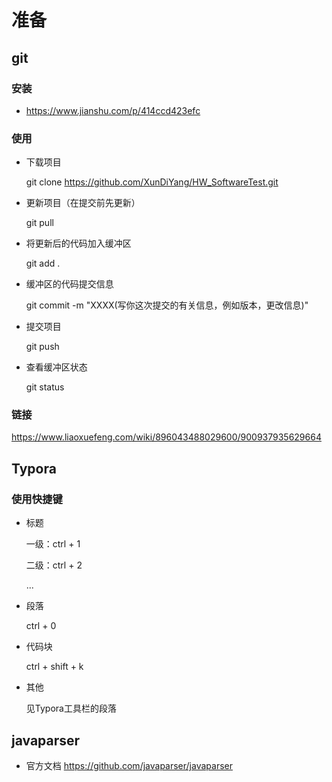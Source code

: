 # 准备

## git

### 安装

-  https://www.jianshu.com/p/414ccd423efc

### 使用

- 下载项目

  git clone https://github.com/XunDiYang/HW_SoftwareTest.git

- 更新项目（在提交前先更新）

  git pull
  
- 将更新后的代码加入缓冲区

  git add .

- 缓冲区的代码提交信息

  git commit -m "XXXX(写你这次提交的有关信息，例如版本，更改信息)"

- 提交项目

  git push

- 查看缓冲区状态

  git status

### 链接

https://www.liaoxuefeng.com/wiki/896043488029600/900937935629664

## Typora

### 使用快捷键

- 标题 

  一级：ctrl + 1

  二级：ctrl + 2

  ...

- 段落

  ctrl + 0

- 代码块

  ctrl + shift + k

- 其他

  见Typora工具栏的段落
## javaparser
- 官方文档
  https://github.com/javaparser/javaparser


